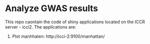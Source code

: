 # Analyze GWAS results
This repo caontain the code of shiny applications located on the ICCR server - icci2.
The applications are:
1. Plot manhhaten: http://icci-2:9100/manhattan/
